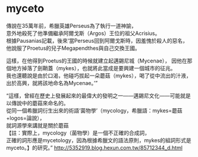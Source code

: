 myceto
======
傳說在35萬年前，希臘英雄Perseus為了執行一道神諭，  
意外地殺死了他準備繼承阿爾戈斯（Argos）王位的祖父Acrisius。  
根據Pausanias記載，後來‘當Perseus回到阿爾戈斯時，因羞愧於殺人的惡名，  
他說服了Proetus的兒子Megapendthes與自己交換王國。  
  
這樣，在他得到Proetus的王國的時候就建立起邁錫尼城（Mycenae），
因他在那個地方掉落了劍鞘蓋（mykes），也就將此當成是要興建一個城市的征兆。  
我也還聽說是由於口渴，他碰巧拔起一朵蘑菇（mykes），喝了從中流出的汁液，出於高興，就將該地命名為Mycenae。’”
  
“這樣，曾經在歷史上發展起來的最偉大的發明之一——邁錫尼文化——可能就是以傳說中的蘑菇來命名的。  
從同一個希臘詞衍生出來的術語‘菌物學’（mycology，希臘語：mykes=蘑菇+logos=論說），  
就詞源學來講就是關於蘑菇  
【註：實際上，mycology（菌物學）是一個不正確的合成詞，  
正確的詞形應是mycetology，因為根據希臘文的語法原則，mykes的組詞形式是myceto。】的研究。”
http://5352919.blog.hexun.com.tw/85712344_d.html
